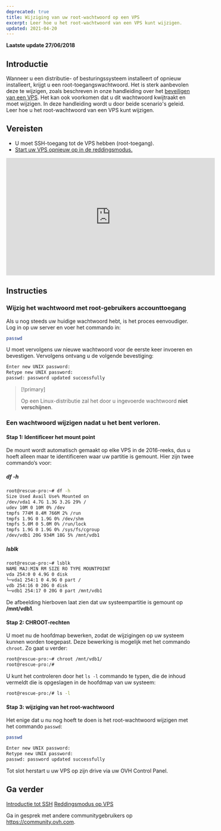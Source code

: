 ```yaml
---
deprecated: true
title: Wijziging van uw root-wachtwoord op een VPS
excerpt: Leer hoe u het root-wachtwoord van een VPS kunt wijzigen.
updated: 2021-04-20
---
```


**Laatste update 27/06/2018**

## Introductie

Wanneer u een distributie- of besturingssysteem installeert of opnieuw installeert, krijgt u een root-toegangswachtwoord. Het is sterk aanbevolen deze te wijzigen, zoals beschreven in onze handleiding over het [beveiligen van een VPS](/pages/cloud/vps/secure_your_vps). Het kan ook voorkomen dat u dit wachtwoord kwijtraakt en moet wijzigen. In deze handleiding wordt u door beide scenario's geleid.
Leer hoe u het root-wachtwoord van een VPS kunt wijzigen.

## Vereisten

- U moet SSH-toegang tot de VPS hebben (root-toegang).
- [Start uw VPS opnieuw op in de reddingsmodus.](/pages/cloud/vps/rescue)

<iframe width="560" height="315" src="https://www.youtube.com/embed/ua1qoTMq35g?rel=0" frameborder="0" allow="autoplay; encrypted-media" allowfullscreen></iframe>

## Instructies

### Wijzig het wachtwoord met  root-gebruikers accounttoegang

Als u nog steeds uw huidige wachtwoord hebt, is het proces eenvoudiger. Log in op uw server en voer het commando in: 

```sh
passwd
```

U moet vervolgens uw nieuwe wachtwoord voor de eerste keer invoeren en bevestigen. Vervolgens ontvang u de volgende bevestiging: 

```sh
Enter new UNIX password:
Retype new UNIX password:
passwd: password updated successfully
```

> [!primary]
>
> Op een Linux-distributie zal het door u ingevoerde wachtwoord **niet verschijnen**.
> 

### Een wachtwoord wijzigen nadat u het bent verloren.

#### Stap 1: Identificeer het mount point

De mount wordt automatisch gemaakt op elke VPS in de  2016-reeks, dus u hoeft alleen maar te identificeren waar uw partitie is gemount. Hier zijn twee commando‘s voor:

##### df -h

```sh
root@rescue-pro:~# df -h
Size Used Avail Use% Mounted on
/dev/vda1 4.7G 1.3G 3.2G 29% /
udev 10M 0 10M 0% /dev
tmpfs 774M 8.4M 766M 2% /run
tmpfs 1.9G 0 1.9G 0% /dev/shm
tmpfs 5.0M 0 5.0M 0% /run/lock
tmpfs 1.9G 0 1.9G 0% /sys/fs/cgroup
/dev/vdb1 20G 934M 18G 5% /mnt/vdb1
```

##### lsblk

```sh
root@rescue-pro:~# lsblk
NAME MAJ:MIN RM SIZE RO TYPE MOUNTPOINT
vda 254:0 0 4.9G 0 disk
└─vda1 254:1 0 4.9G 0 part /
vdb 254:16 0 20G 0 disk
└─vdb1 254:17 0 20G 0 part /mnt/vdb1
```

De afbeelding hierboven laat zien dat uw systeempartitie is gemount op **/mnt/vdb1**.


#### Stap 2: CHROOT-rechten

U moet nu de hoofdmap bewerken, zodat de wijzigingen op uw systeem kunnen worden toegepast. Deze bewerking is mogelijk met het commando `chroot`. Zo gaat u verder: 

```sh
root@rescue-pro:~# chroot /mnt/vdb1/
root@rescue-pro:/#
```

U kunt het controleren door het `ls -l` commando te typen, die de inhoud vermeldt die is opgeslagen in de hoofdmap van uw systeem:

```sh
root@rescue-pro:/# ls -l
```

#### Stap 3: wijziging van het root-wachtwoord 

Het enige dat u nu nog hoeft te doen is het root-wachtwoord wijzigen met het commando `passwd`:

```sh
passwd
```

```sh
Enter new UNIX password:
Retype new UNIX password:
passwd: password updated successfully
```

Tot slot herstart u uw VPS op zijn drive via uw OVH Control Panel. 

## Ga verder

[Introductie tot SSH](https://docs.ovh.com/nl/dedicated/ssh-introduction/)
[Reddingsmodus op VPS](/pages/cloud/vps/rescue)

Ga in gesprek met andere communitygebruikers op <https://community.ovh.com>.